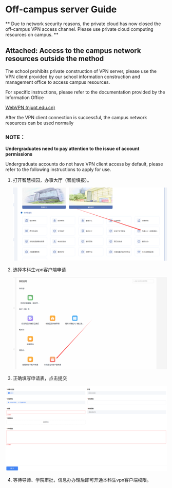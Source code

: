 # Off-campus server Guide

** Due to network security reasons, the private cloud has now closed the off-campus VPN access channel. Please use private cloud computing resources on campus. **

## Attached: Access to the campus network resources outside the method

The school prohibits private construction of VPN server, please use the VPN client provided by our school information construction and management office to access campus resources.

For specific instructions, please refer to the documentation provided by the Information Office

[WebVPN (njupt.edu.cn)](https://xxb.njupt.edu.cn/2021/0514/c9858a193515/page.htm)

After the VPN client connection is successful, the campus network resources can be used normally

### NOTE：

**Undergraduates need to pay attention to the issue of account permissions**

Undergraduate accounts do not have VPN client access by default, please refer to the following instructions to apply for use.

1. 打开智慧校园，办事大厅（智能填报）。

   <img src=".\vpn\1.png" alt="1" style="zoom:50%;" />

2. 选择本科生vpn客户端申请

   <img src=".\vpn\2.png" alt="2" style="zoom:50%;" />

3. 正确填写申请表，点击提交

<img src=".\vpn\3.png" alt="3" style="zoom:50%;" />

4. 等待导师、学院审批，信息办办理后即可开通本科生vpn客户端权限。
